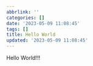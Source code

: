 ```yaml
---
abbrlink: ''
categories: []
date: '2023-05-09 11:08:45'
tags: []
title: Hello World
updated: '2023-05-09 11:08:45'
---
```

Hello World!!!

